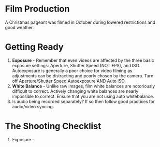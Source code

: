 # Film Production

A Christmas pageant was filmed in October during lowered restrictions and good weather.

# Getting Ready

1) **Exposure** - Remember that even videos are affected by the three basic exposure settings: Aperture, Shutter Speed (NOT FPS), and ISO.  Autoexposure is generally a poor choice for video filming as adjustments can be distracting and poorly chosen by the camera.  Turn off Aperture/Shutter Speed Autoexposure AND Auto ISO.
2) **White Balance** - Unlike raw images, film white balances are notoriously difficult to correct.  Actively changing white balances are nearly impossible to correct.  Ensure that you are not using auto whitebalance.
3) Is audio being recorded separately?  If so then follow good practices for audio/video syncing.

# The Shooting Checklist

1) Exposure - 
